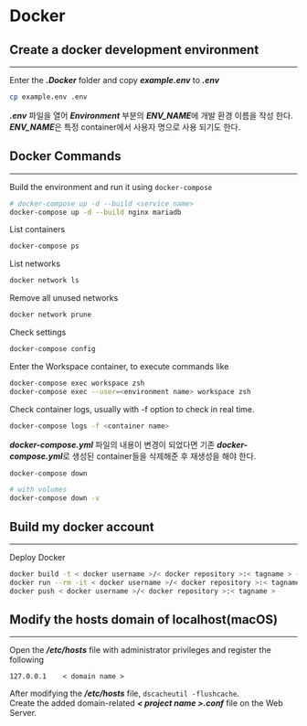 # Docker

## Create a docker development environment
___
Enter the ***.Docker*** folder and copy ***example.env*** to ***.env***

```bash
cp example.env .env
```

***.env*** 파일을 열어 ***Environment*** 부분의 ***ENV_NAME***에 개발 환경 이름을 작성 한다.  
***ENV_NAME***은 특정 container에서 사용자 명으로 사용 되기도 한다.

## Docker Commands
___
Build the environment and run it using `docker-compose`
```bash
# docker-compose up -d --build <service name>
docker-compose up -d --build nginx mariadb
```

List containers
```bash
docker-compose ps
```

List networks
```bash
docker network ls
```

Remove all unused networks
```bash
docker network prune
```

Check settings
```bash
docker-compose config
```

Enter the Workspace container, to execute commands like
```bash
docker-compose exec workspace zsh
docker-compose exec --user=<environment name> workspace zsh
```

Check container logs, usually with -f option to check in real time.
```bash
docker-compose logs -f <container name>
```

***docker-compose.yml*** 파일의 내용이 변경이 되었다면 기존 ***docker-compose.yml***로 생성된 container들을 삭제해준 후 재생성을 해야 한다.
```bash
docker-compose down

# with volumes
docker-compose down -v
```

## Build my docker account
___
Deploy Docker
```bash
docker build -t < docker username >/< docker repository >:< tagname > -f Dockerfile .
docker run --rm -it < docker username >/< docker repository >:< tagname > /bin/bash
docker push < docker username >/< docker repository >:< tagname >
```

## Modify the hosts domain of localhost(macOS)
___
Open the ***/etc/hosts***  file with administrator privileges and register the following
```text
127.0.0.1    < domain name >
```

After modifying the ***/etc/hosts*** file, `dscacheutil -flushcache`.  
Create the added domain-related ***< project name >.conf*** file on the Web Server.
